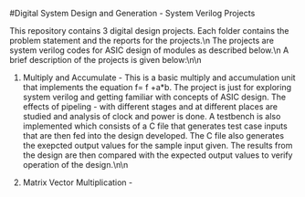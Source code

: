 #Digital System Design and Generation - System Verilog Projects

This repository contains 3 digital design projects. Each folder contains the problem statement and the reports for the projects.\n
The projects are system verilog codes for ASIC design of modules as described below.\n
A brief description of the projects is given below:\n\n
1. Multiply and Accumulate - This is a basic multiply and accumulation unit that implements the equation f= f +a*b. The project is just for exploring system verilog and getting familiar with concepts of ASIC design. The effects of pipeling - with different stages and at different places are studied and analysis of clock and power is done. A testbench is also implemented which consists of a C file that generates test case inputs that are then fed into the design developed. The C file also generates the exepcted output values for the sample input given. The results from the design are then compared with the expected output values to verify operation of the design.\n\n

2. Matrix Vector Multiplication -
